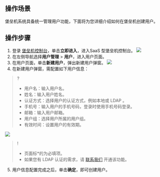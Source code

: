## 操作场景
堡垒机系统具备统一管理用户功能，下面将为您详细介绍如何在堡垒机创建用户。

## 操作步骤
1. 登录 [堡垒机控制台](https://console.cloud.tencent.com/dsgc/bh)，单击**立即进入**，进入SaaS 型堡垒机控制台。
![](https://qcloudimg.tencent-cloud.cn/raw/b2f6673b0cad7c2f423a6b6e287179af.png)
2. 在左侧导航选择**用户管理** > **用户**，进入用户页面。
3. 在用户页面，单击**新建用户**，弹出新建用户弹窗。
![](https://main.qcloudimg.com/raw/7ec8443c1a0ebfd270d8e15b45d4b8b0.png)
4. 在新建用户弹窗，需配置如下用户信息：
>?
>- 用户名：输入用户名。
>- 姓名：输入用户姓名。
>- 认证方式：选择用户的认证方式，例如本地或 LDAP 。
>- 手机号：输入用户的手机号码，登录时使用手机号码登录。
>- 邮箱：输入用户邮箱。
>- 用户组：选择用户所属的用户组。
>- 有效时间：设置用户的有效期。
>
![](https://main.qcloudimg.com/raw/8780a04641cadab7ae86183f76c3da77.png)
>!
>- 页面标*的为必填项。
>- 如果您有 LDAP 认证的需求，请 [联系我们](https://cloud.tencent.com/online-service?from=connect-us) 开通该功能。

5. 用户信息配置完成之后，单击**确定**，即可创建用户。
